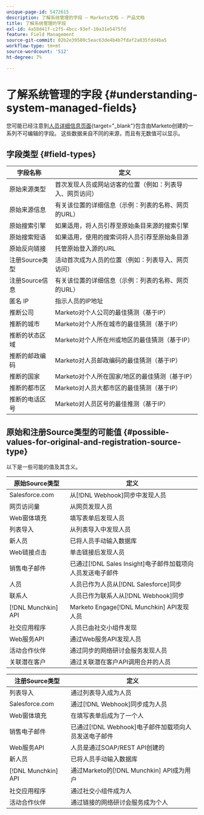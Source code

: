 ```yaml
---
unique-page-id: 5472615
description: 了解系统管理的字段 — Marketo文档 — 产品文档
title: 了解系统管理的字段
exl-id: 4a58d41f-c2f5-4bcc-93ef-10a31e5475fd
feature: Field Management
source-git-commit: 02b2e39580c5eac63de4b4b7fdaf2a835fdd4ba5
workflow-type: tm+mt
source-wordcount: '512'
ht-degree: 7%

---
```


# 了解系统管理的字段 {#understanding-system-managed-fields}

您可能已经注意到[人员详细信息页面](/help/marketo/product-docs/core-marketo-concepts/smart-lists-and-static-lists/managing-people-in-smart-lists/using-the-person-detail-page.md){target="_blank"}包含由Marketo创建的一系列不可编辑的字段。 这些数据来自不同的来源，而且有无数值可以显示。

## 字段类型 {#field-types}

| **字段名称** | **定义** |
|---|---|
| 原始来源类型 | 首次发现人员或网站访客的位置（例如：列表导入、网页访问） |
| 原始来源信息 | 有关该位置的详细信息（示例：列表的名称、网页的URL） |
| 原始搜索引擎 | 如果适用，将人员引荐至原始条目来源的搜索引擎 |
| 原始搜索短语 | 如果适用，使用的搜索词将人员引荐至原始条目源 |
| 原始反向链接 | 托管原始登入源的URL |
| 注册Source类型 | 活动首次成为人员的位置（例如：列表导入、网页访问） |
| 注册Source信息 | 有关该位置的详细信息（示例：列表的名称、网页的URL） |
| 匿名 IP | 指示人员的IP地址 |
| 推断公司 | Marketo对个人公司的最佳猜测（基于IP） |
| 推断的城市 | Marketo对个人所在城市的最佳猜测（基于IP） |
| 推断的状态区域 | Marketo对个人所在州或地区的最佳猜测（基于IP） |
| 推断的邮政编码 | Marketo对人员邮政编码的最佳猜测（基于IP） |
| 推断的国家 | Marketo对个人所在国家/地区的最佳猜测（基于IP） |
| 推断的都市区 | Marketo对人员大都市区的最佳猜测（基于IP） |
| 推断的电话区号 | Marketo对人员区号的最佳推测（基于IP） |

## 原始和注册Source类型的可能值 {#possible-values-for-original-and-registration-source-type}

以下是一些可能的值及其含义。

| **原始Source类型** | **定义** |
|---|---|
| Salesforce.com | 从[!DNL Webhook]同步中发现人员 |
| 网页访问量 | 从网页发现人员 |
| Web窗体填充 | 填写表单后发现人员 |
| 列表导入 | 从列表导入中发现人员 |
| 新人员 | 已将人员手动输入数据库 |
| Web链接点击 | 单击链接后发现人员 |
| 销售电子邮件 | 已通过[!DNL Sales Insight]电子邮件加载项向人员发送电子邮件 |
| 人员 | 人员已作为人员从[!DNL Salesforce]同步 |
| 联系人 | 人员已作为联系人从[!DNL Webhook]同步 |
| [!DNL Munchkin] API | Marketo Engage[!DNL Munchkin] API发现人员 |
| 社交应用程序 | 人员已由社交小组件发现 |
| Web服务API | 通过Web服务API发现人员 |
| 活动合作伙伴 | 通过同步的网络研讨会服务发现人员 |
| 关联潜在客户 | 通过关联潜在客户API调用合并的人员 |

| **注册Source类型** | **定义** |
|---|---|
| 列表导入 | 通过列表导入成为人员 |
| Salesforce.com | 通过[!DNL Webhook]同步成为人员 |
| Web窗体填充 | 在填写表单后成为了一个人 |
| 销售电子邮件 | 已通过[!DNL Webhook]电子邮件加载项向人员发送电子邮件 |
| Web服务API | 人员是通过SOAP/REST API创建的 |
| 新人员 | 已将人员手动输入数据库 |
| [!DNL Munchkin] API | 通过Marketo的[!DNL Munchkin] API成为用户 |
| 社交应用程序 | 通过社交小组件成为人 |
| 活动合作伙伴 | 通过链接的网络研讨会服务成为个人 |
